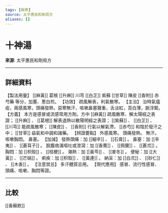 ```yaml
---
tags: [解表]
source: 太平惠民和劑局方
aliases: []
---
```


# 十神湯

**來源**: 太平惠民和劑局方  

---

## 詳細資料
【製法用量】 [[麻黃]] 葛根 [[升麻]] 川芎 [[白芷]] 紫蘇 [[甘草]] 陳皮 [[香附]] 赤芍藥
等分，加薑、蔥白煎。
【功效】
疏風解表，利氣散寒。
【主治】
治時氣瘟疫，兩感風寒，頭痛發熱，惡寒無汗，咳嗽鼻塞聲重，舌淡紅，苔白薄，脈浮緊。
【方義】
本方是感冒或流感常用方劑。方中 [[麻黃]] 疏風散寒、解太陽經之表證； [[升麻]] 、 [[葛根]] 解表退熱以散陽明經之表證； [[紫蘇]] 、 [[白芷]] 、 [[川芎]] 能疏風散寒； [[陳皮]] 、 [[香附]] 行氣以解氣滯， [[赤芍]] 和陰於發汗之中； [[甘草]] 益氣和中調和諸藥。
【辨證要點】
外感風寒。
頭痛發熱。
無汗。
咳嗽胸悶。
鼻塞。
【加減】
發熱頭痛：加 [[細辛]] 、 [[石膏]] 。
鼻塞：加 [[辛夷]] 、 [[蒼耳子]] 。
脘腹痞滿嘔吐或泄瀉：加 [[香薷]] 、 [[佩蘭]] 、 [[蒼朮]] 。
胸悶：加 [[枳殼]] 、 [[桔梗]] 。
潮熱：加 [[黃芩]] 、 [[麥冬]] 。
便秘：加 [[大黃]] 、 [[芒硝]] 。
痢疾：加 [[枳殼]] 、 [[黃連]] 。
納呆：加 [[白朮]] 、 [[砂仁]] 、 [[木香]] 。
【注意禁忌】
多汗體質忌用。
【現代應用】
感冒、流行性感冒、頭痛、咳嗽、胸悶等證。

---

## 比較
[[香蘇飲]]
